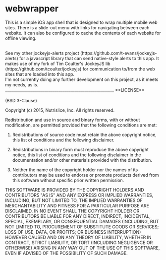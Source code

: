 # webwrapper
This is a simple iOS app shell that is designed to wrap multiple mobile web sites.  There is a slide-out menu with links for navigating between each website.  It can also be configured to cache the contents of each website for offline viewing.

<br>
See my other jockeyjs-alerts project (https://github.com/t-evans/jockeyjs-alerts) for a javascript 
library that can send native-style alerts to this app.  It makes use of my fork of Tim Coulter's 
JockeyJS lib (https://github.com/tcoulter/jockeyjs) for communication to/from the web sites
that are loaded into this app.

<br>
I'm not currently doing any further development on this project, as it meets my needs, as is.

<br>
_______________________________________________________
**LICENSE**<br><br>
(BSD 3-Clause)

Copyright (c) 2015, Nutrislice, Inc.
All rights reserved.

Redistribution and use in source and binary forms, with or without modification, are permitted provided that the following conditions are met:

1. Redistributions of source code must retain the above copyright notice, this list of conditions and the following disclaimer.

2. Redistributions in binary form must reproduce the above copyright notice, this list of conditions and the following disclaimer in the documentation and/or other materials provided with the distribution.

3. Neither the name of the copyright holder nor the names of its contributors may be used to endorse or promote products derived from this software without specific prior written permission.

THIS SOFTWARE IS PROVIDED BY THE COPYRIGHT HOLDERS AND CONTRIBUTORS "AS IS" AND ANY EXPRESS OR IMPLIED WARRANTIES, INCLUDING, BUT NOT LIMITED TO, THE IMPLIED WARRANTIES OF MERCHANTABILITY AND FITNESS FOR A PARTICULAR PURPOSE ARE DISCLAIMED. IN NO EVENT SHALL THE COPYRIGHT HOLDER OR CONTRIBUTORS BE LIABLE FOR ANY DIRECT, INDIRECT, INCIDENTAL, SPECIAL, EXEMPLARY, OR CONSEQUENTIAL DAMAGES (INCLUDING, BUT NOT LIMITED TO, PROCUREMENT OF SUBSTITUTE GOODS OR SERVICES; LOSS OF USE, DATA, OR PROFITS; OR BUSINESS INTERRUPTION) HOWEVER CAUSED AND ON ANY THEORY OF LIABILITY, WHETHER IN CONTRACT, STRICT LIABILITY, OR TORT (INCLUDING NEGLIGENCE OR OTHERWISE) ARISING IN ANY WAY OUT OF THE USE OF THIS SOFTWARE, EVEN IF ADVISED OF THE POSSIBILITY OF SUCH DAMAGE.
